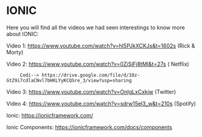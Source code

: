 # IONIC

Here you will find all the videos we had seen interestings to know more about IONIC:

Video 1: https://www.youtube.com/watch?v=hI5PJkXCKJs&t=1602s (Rick & Morty)

Video 2: https://www.youtube.com/watch?v=0ZiSjFj8tMI&t=27s ( Netflix)

         Codi--> https://drive.google.com/file/d/1Oz-GtZ9i7cdlaCNvl7bHKLYyKCQSre_3/view?usp=sharing

Video 3: https://www.youtube.com/watch?v=OnIgLxCxkjw (Twitter)

Video 4: https://www.youtube.com/watch?v=sdrw15el3_w&t=210s (Spotify)



Ionic: https://ionicframework.com/

Ionic Components: https://ionicframework.com/docs/components

